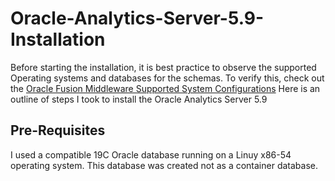 # Oracle-Analytics-Server-5.9-Installation
Before starting the installation, it is best practice to observe the supported Operating systems and databases for the schemas. To verify this, check out the [Oracle Fusion Middleware Supported System Configurations](https://www.oracle.com/middleware/technologies/fusion-certification.html)
 Here is an outline of steps I took to install the Oracle Analytics Server 5.9

## Pre-Requisites
I used a compatible 19C Oracle database running on a Linuy x86-54 operating system. This database was created not as a container database.
